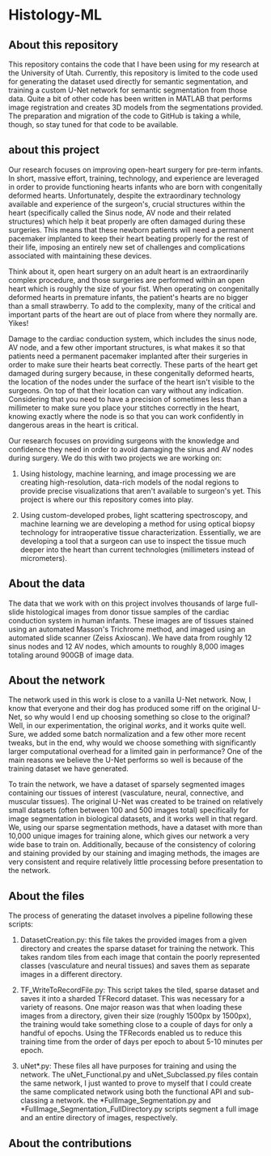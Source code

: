 # Histology-ML


## About this repository
This repository contains the code that I have been using for my research at the University of Utah. Currently, this repository is limited to the code used for generating the dataset used directly for semantic segmentation, and training a custom U-Net network for semantic segmentation from those data. Quite a bit of other code has been written in MATLAB that performs image registration and creates 3D models from the segmentations provided. The preparation and migration of the code to GitHub is taking a while, though, so stay tuned for that code to be available.

## about this project
Our research focuses on improving open-heart surgery for pre-term infants. In short, massive effort, training, technology, and experience are leveraged in order to provide functioning hearts infants who are born with congenitally deformed hearts. Unfortunately, despite the extraordinary technology available and experience of the surgeon's, crucial structures within the heart (specifically called the Sinus node, AV node and their related structures) which help it beat properly are often damaged during these surgeries. This means that these newborn patients will need a permanent pacemaker implanted to keep their heart beating properly for the rest of their life, imposing an entirely new set of challenges and complications associated with maintaining these devices.

Think about it, open heart surgery on an adult heart is an extraordinarily complex procedure, and those surgeries are performed within an open heart which is roughly the size of your fist. When operating on congenitally deformed hearts in premature infants, the patient's hearts are no bigger than a small strawberry. To add to the complexity, many of the critical and important parts of the heart are out of place from where they normally are. Yikes!

Damage to the cardiac conduction system, which includes the sinus node, AV node, and a few other important structures, is what makes it so that patients need a permanent pacemaker implanted after their surgeries in order to make sure their hearts beat correctly. These parts of the heart get damaged during surgery because, in these congenitally deformed hearts, the location of the nodes under the surface of the heart isn't visible to the surgeons. On top of that their location can vary without any indication. Considering that you need to have a precision of sometimes less than a millimeter to make sure you place your stitches correctly in the heart, knowing exactly where the node is so that you can work confidently in dangerous areas in the heart is critical.

Our research focuses on providing surgeons with the knowledge and confidence they need in order to avoid damaging the sinus and AV nodes during surgery. We do this with two projects we are working on:

1. Using histology, machine learning, and image processing we are creating high-resolution, data-rich models of the nodal regions to provide precise visualizations that aren't available to surgeon's yet. This project is where our this repository comes into play.

2. Using custom-developed probes, light scattering spectroscopy, and machine learning we are developing a method for using optical biopsy technology for intraoperative tissue characterization. Essentially, we are developing a tool that a surgeon can use to inspect the tissue much deeper into the heart than current technologies (millimeters instead of micrometers). 

## About the data
The data that we work with on this project involves thousands of large full-slide histological images from donor tissue samples of the cardiac conduction system in human infants. These images are of tissues stained using an automated Masson's Trichrome method, and imaged using an automated slide scanner (Zeiss Axioscan). We have data from roughly 12 sinus nodes and 12 AV nodes, which amounts to roughly 8,000 images totaling around 900GB of image data.  

## About the network
The network used in this work is close to a vanilla U-Net network. Now, I know that everyone and their dog has produced some riff on the original U-Net, so why would I end up choosing something so close to the original? Well, in our experimentation, the original *works*, and it works quite well. Sure, we added some batch normalization and a few other more recent tweaks, but in the end, why would we choose something with significantly larger computational overhead for a limited gain in performance? One of the main reasons we believe the U-Net performs so well is because of the training dataset we have generated. 

To train the network, we have a dataset of sparsely segmented images containing our tissues of interest (vasculature, neural, connective, and muscular tissues). The original U-Net was created to be trained on relatively small datasets (often between 100 and 500 images total) specifically for image segmentation in biological datasets, and it works well in that regard. We, using our sparse segmentation methods, have a dataset with more than 10,000 unique images for training alone, which gives our network a very wide base to train on. Additionally, because of the consistency of coloring and staining provided by our staining and imaging methods, the images are very consistent and require relatively little processing before presentation to the network. 

## About the files
The process of generating the dataset involves a pipeline following these scripts:

1. DatasetCreation.py: this file takes the provided images from a given directory and creates the sparse dataset for training the network. This takes random tiles from each image that contain the poorly represented classes (vasculature and neural tissues) and saves them as separate images in a different directory.

2. TF_WriteToRecordFile.py: This script takes the tiled, sparse dataset and saves it into a sharded TFRecord dataset. This was necessary for a variety of reasons. One major reason was that when loading these images from a directory, given their size (roughly 1500px by 1500px), the training would take something close to a couple of days for only a handful of epochs. Using the TFRecords enabled us to reduce this training time from the order of days per epoch to about 5-10 minutes per epoch. 

3. uNet*.py: These files all have purposes for training and using the network. The uNet_Functional.py and uNet_Subclassed.py files contain the same network, I just wanted to prove to myself that I could create the same complicated network using both the functional API and sub-classing a network. the *FullImage_Segmentation.py and *FullImage_Segmentation_FullDirectory.py scripts segment a full image and an entire directory of images, respectively.

## About the contributions
